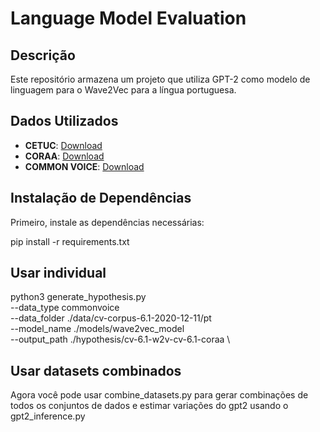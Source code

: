 # Language Model Evaluation

## Descrição
Este repositório armazena um projeto que utiliza GPT-2 como modelo de linguagem para o Wave2Vec para a língua portuguesa.

## Dados Utilizados
- **CETUC**: [Download](http://www02.smt.ufrj.br/~igor.quintanilha/alcaim.tar.gz)
- **CORAA**: [Download](https://github.com/nilc-nlp/CORAA)
- **COMMON VOICE**: [Download](https://commonvoice.mozilla.org/pt/datasets)
## Instalação de Dependências
Primeiro, instale as dependências necessárias:

pip install -r requirements.txt

## Usar individual

python3 generate_hypothesis.py \
    --data_type commonvoice \
    --data_folder ./data/cv-corpus-6.1-2020-12-11/pt \
    --model_name ./models/wave2vec_model \
    --output_path ./hypothesis/cv-6.1-w2v-cv-6.1-coraa \ 
    
## Usar datasets combinados

Agora você pode usar combine_datasets.py para gerar combinações de todos os conjuntos de dados e estimar variações do gpt2 usando o gpt2_inference.py

